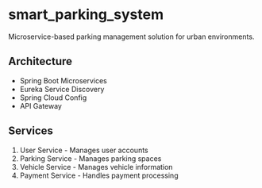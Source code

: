 ﻿# smart_parking_system

Microservice-based parking management solution for urban environments.

## Architecture
- Spring Boot Microservices
- Eureka Service Discovery
- Spring Cloud Config
- API Gateway

## Services
1. User Service - Manages user accounts
2. Parking Service - Manages parking spaces
3. Vehicle Service - Manages vehicle information
4. Payment Service - Handles payment processing



